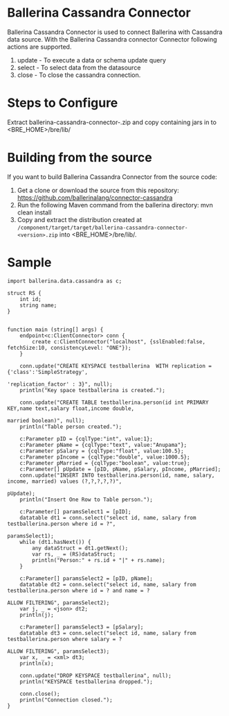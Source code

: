 # Ballerina Cassandra Connector

Ballerina Cassandra Connector is used to connect Ballerina with Cassandra data source. With the Ballerina Cassandra connector Connector following actions are supported.

1. update - To execute a data or schema update query
2. select - To select data from the datasource
3. close - To close the cassandra connection.



Steps to Configure
==================================

Extract ballerina-cassandra-connector-<version>.zip and copy containing jars in to <BRE_HOME>/bre/lib/

Building from the source
==================================
If you want to build Ballerina Cassandra Connector from the source code:

1. Get a clone or download the source from this repository:
    https://github.com/ballerinalang/connector-cassandra
2. Run the following Maven command from the ballerina directory: 
    mvn clean install
3. Copy and extract the distribution created at `/component/target/target/ballerina-cassandra-connector-<version>.zip`  into <BRE_HOME>/bre/lib/.



Sample
==================================

```ballerina
import ballerina.data.cassandra as c;

struct RS {
    int id;
    string name;
}


function main (string[] args) {
    endpoint<c:ClientConnector> conn {
        create c:ClientConnector("localhost", {sslEnabled:false, fetchSize:10, consistencyLevel: "ONE"});
    }

    conn.update("CREATE KEYSPACE testballerina  WITH replication = {'class':'SimpleStrategy', 
                                                                    'replication_factor' : 3}", null);
    println("Key space testballerina is created.");

    conn.update("CREATE TABLE testballerina.person(id int PRIMARY KEY,name text,salary float,income double, 
                                                                    married boolean)", null);
    println("Table person created.");

    c:Parameter pID = {cqlType:"int", value:1};
    c:Parameter pName = {cqlType:"text", value:"Anupama"};
    c:Parameter pSalary = {cqlType:"float", value:100.5};
    c:Parameter pIncome = {cqlType:"double", value:1000.5};
    c:Parameter pMarried = {cqlType:"boolean", value:true};
    c:Parameter[] pUpdate = [pID, pName, pSalary, pIncome, pMarried];
    conn.update("INSERT INTO testballerina.person(id, name, salary, income, married) values (?,?,?,?,?)", 
                                                                                                pUpdate);
    println("Insert One Row to Table person.");

    c:Parameter[] paramsSelect1 = [pID];
    datatable dt1 = conn.select("select id, name, salary from testballerina.person where id = ?", 
                                                                                   paramsSelect1);
    while (dt1.hasNext()) {
        any dataStruct = dt1.getNext();
        var rs, _ = (RS)dataStruct;
        println("Person:" + rs.id + "|" + rs.name);
    }

    c:Parameter[] paramsSelect2 = [pID, pName];
    datatable dt2 = conn.select("select id, name, salary from testballerina.person where id = ? and name = ? 
                                                                     ALLOW FILTERING", paramsSelect2);
    var j, _ = <json> dt2;
    println(j);

    c:Parameter[] paramsSelect3 = [pSalary];
    datatable dt3 = conn.select("select id, name, salary from testballerina.person where salary = ? 
                                                                     ALLOW FILTERING", paramsSelect3);
    var x, _ = <xml> dt3;
    println(x);

    conn.update("DROP KEYSPACE testballerina", null);
    println("KEYSPACE testballerina dropped.");

    conn.close();
    println("Connection closed.");
}
 ```
